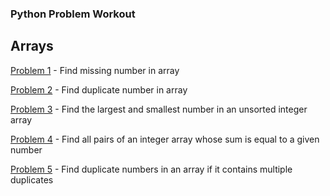### Python Problem Workout

## Arrays

[Problem 1](https://github.com/mpUrban/python_problems/blob/master/problem1.py) - Find missing number in array

[Problem 2](https://github.com/mpUrban/python_problems/blob/master/problem2.py) - Find duplicate number in array

[Problem 3](https://github.com/mpUrban/python_problems/blob/master/problem3.py) - Find the largest and smallest number in an unsorted integer array

[Problem 4](https://github.com/mpUrban/python_problems/blob/master/problem4.py) - Find all pairs of an integer array whose sum is equal to a given number

[Problem 5](https://github.com/mpUrban/python_problems/blob/master/problem5.py) - Find duplicate numbers in an array if it contains multiple duplicates
